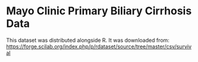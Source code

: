 # Mayo Clinic Primary Biliary Cirrhosis Data

This dataset was distributed alongside R. It was downloaded from: https://forge.scilab.org/index.php/p/rdataset/source/tree/master/csv/survival
